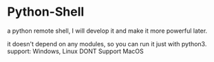 # Python-Shell

a python remote shell, I will develop it and make it more powerful later.

it doesn't depend on any modules, so you can run it just with python3.
support: Windows, Linux
DONT Support MacOS
